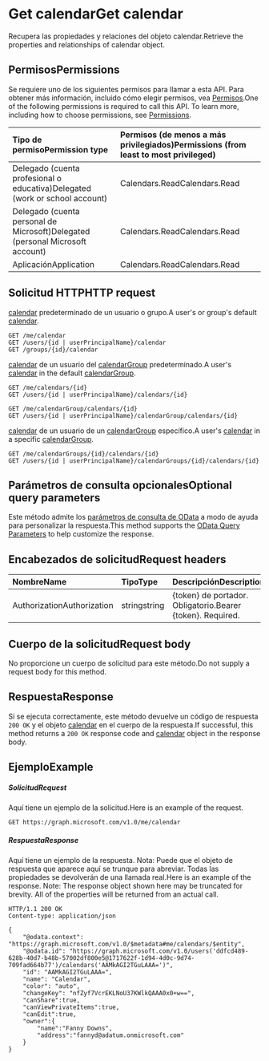 # <a name="get-calendar"></a><span data-ttu-id="c74c4-101">Get calendar</span><span class="sxs-lookup"><span data-stu-id="c74c4-101">Get calendar</span></span>

<span data-ttu-id="c74c4-102">Recupera las propiedades y relaciones del objeto calendar.</span><span class="sxs-lookup"><span data-stu-id="c74c4-102">Retrieve the properties and relationships of calendar object.</span></span>
## <a name="permissions"></a><span data-ttu-id="c74c4-103">Permisos</span><span class="sxs-lookup"><span data-stu-id="c74c4-103">Permissions</span></span>
<span data-ttu-id="c74c4-p101">Se requiere uno de los siguientes permisos para llamar a esta API. Para obtener más información, incluido cómo elegir permisos, vea [Permisos](../../../concepts/permissions_reference.md).</span><span class="sxs-lookup"><span data-stu-id="c74c4-p101">One of the following permissions is required to call this API. To learn more, including how to choose permissions, see [Permissions](../../../concepts/permissions_reference.md).</span></span>

|<span data-ttu-id="c74c4-106">Tipo de permiso</span><span class="sxs-lookup"><span data-stu-id="c74c4-106">Permission type</span></span>      | <span data-ttu-id="c74c4-107">Permisos (de menos a más privilegiados)</span><span class="sxs-lookup"><span data-stu-id="c74c4-107">Permissions (from least to most privileged)</span></span>              | 
|:--------------------|:---------------------------------------------------------| 
|<span data-ttu-id="c74c4-108">Delegado (cuenta profesional o educativa)</span><span class="sxs-lookup"><span data-stu-id="c74c4-108">Delegated (work or school account)</span></span> | <span data-ttu-id="c74c4-109">Calendars.Read</span><span class="sxs-lookup"><span data-stu-id="c74c4-109">Calendars.Read</span></span>    | 
|<span data-ttu-id="c74c4-110">Delegado (cuenta personal de Microsoft)</span><span class="sxs-lookup"><span data-stu-id="c74c4-110">Delegated (personal Microsoft account)</span></span> | <span data-ttu-id="c74c4-111">Calendars.Read</span><span class="sxs-lookup"><span data-stu-id="c74c4-111">Calendars.Read</span></span>    | 
|<span data-ttu-id="c74c4-112">Aplicación</span><span class="sxs-lookup"><span data-stu-id="c74c4-112">Application</span></span> | <span data-ttu-id="c74c4-113">Calendars.Read</span><span class="sxs-lookup"><span data-stu-id="c74c4-113">Calendars.Read</span></span> | 

## <a name="http-request"></a><span data-ttu-id="c74c4-114">Solicitud HTTP</span><span class="sxs-lookup"><span data-stu-id="c74c4-114">HTTP request</span></span>
<!-- { "blockType": "ignored" } -->
<span data-ttu-id="c74c4-115">[calendar](../resources/calendar.md) predeterminado de un usuario o grupo.</span><span class="sxs-lookup"><span data-stu-id="c74c4-115">A user's or group's default [calendar](../resources/calendar.md).</span></span>
```http
GET /me/calendar
GET /users/{id | userPrincipalName}/calendar
GET /groups/{id}/calendar
```
<span data-ttu-id="c74c4-116">[calendar](../resources/calendar.md) de un usuario del [calendarGroup](../resources/calendargroup.md) predeterminado.</span><span class="sxs-lookup"><span data-stu-id="c74c4-116">A user's [calendar](../resources/calendar.md) in the default [calendarGroup](../resources/calendargroup.md).</span></span>
```http
GET /me/calendars/{id}
GET /users/{id | userPrincipalName}/calendars/{id}

GET /me/calendarGroup/calendars/{id}
GET /users/{id | userPrincipalName}/calendarGroup/calendars/{id}
```
<span data-ttu-id="c74c4-117">[calendar](../resources/calendar.md) de un usuario de un [calendarGroup](../resources/calendargroup.md) específico.</span><span class="sxs-lookup"><span data-stu-id="c74c4-117">A user's [calendar](../resources/calendar.md) in a specific [calendarGroup](../resources/calendargroup.md).</span></span>
```http
GET /me/calendarGroups/{id}/calendars/{id}
GET /users/{id | userPrincipalName}/calendarGroups/{id}/calendars/{id}
```
## <a name="optional-query-parameters"></a><span data-ttu-id="c74c4-118">Parámetros de consulta opcionales</span><span class="sxs-lookup"><span data-stu-id="c74c4-118">Optional query parameters</span></span>
<span data-ttu-id="c74c4-119">Este método admite los [parámetros de consulta de OData](http://developer.microsoft.com/en-us/graph/docs/overview/query_parameters) a modo de ayuda para personalizar la respuesta.</span><span class="sxs-lookup"><span data-stu-id="c74c4-119">This method supports the [OData Query Parameters](http://developer.microsoft.com/en-us/graph/docs/overview/query_parameters) to help customize the response.</span></span>
## <a name="request-headers"></a><span data-ttu-id="c74c4-120">Encabezados de solicitud</span><span class="sxs-lookup"><span data-stu-id="c74c4-120">Request headers</span></span>
| <span data-ttu-id="c74c4-121">Nombre</span><span class="sxs-lookup"><span data-stu-id="c74c4-121">Name</span></span>       | <span data-ttu-id="c74c4-122">Tipo</span><span class="sxs-lookup"><span data-stu-id="c74c4-122">Type</span></span> | <span data-ttu-id="c74c4-123">Descripción</span><span class="sxs-lookup"><span data-stu-id="c74c4-123">Description</span></span>|
|:-----------|:------|:----------|
| <span data-ttu-id="c74c4-124">Authorization</span><span class="sxs-lookup"><span data-stu-id="c74c4-124">Authorization</span></span>  | <span data-ttu-id="c74c4-125">string</span><span class="sxs-lookup"><span data-stu-id="c74c4-125">string</span></span>  | <span data-ttu-id="c74c4-p102">{token} de portador. Obligatorio.</span><span class="sxs-lookup"><span data-stu-id="c74c4-p102">Bearer {token}. Required.</span></span> |

## <a name="request-body"></a><span data-ttu-id="c74c4-128">Cuerpo de la solicitud</span><span class="sxs-lookup"><span data-stu-id="c74c4-128">Request body</span></span>
<span data-ttu-id="c74c4-129">No proporcione un cuerpo de solicitud para este método.</span><span class="sxs-lookup"><span data-stu-id="c74c4-129">Do not supply a request body for this method.</span></span>

## <a name="response"></a><span data-ttu-id="c74c4-130">Respuesta</span><span class="sxs-lookup"><span data-stu-id="c74c4-130">Response</span></span>

<span data-ttu-id="c74c4-131">Si se ejecuta correctamente, este método devuelve un código de respuesta `200 OK` y el objeto [calendar](../resources/calendar.md) en el cuerpo de la respuesta.</span><span class="sxs-lookup"><span data-stu-id="c74c4-131">If successful, this method returns a `200 OK` response code and [calendar](../resources/calendar.md) object in the response body.</span></span>
## <a name="example"></a><span data-ttu-id="c74c4-132">Ejemplo</span><span class="sxs-lookup"><span data-stu-id="c74c4-132">Example</span></span>
##### <a name="request"></a><span data-ttu-id="c74c4-133">Solicitud</span><span class="sxs-lookup"><span data-stu-id="c74c4-133">Request</span></span>
<span data-ttu-id="c74c4-134">Aquí tiene un ejemplo de la solicitud.</span><span class="sxs-lookup"><span data-stu-id="c74c4-134">Here is an example of the request.</span></span>
<!-- {
  "blockType": "request",
  "name": "get_calendar"
}-->
```http
GET https://graph.microsoft.com/v1.0/me/calendar
```
##### <a name="response"></a><span data-ttu-id="c74c4-135">Respuesta</span><span class="sxs-lookup"><span data-stu-id="c74c4-135">Response</span></span>
<span data-ttu-id="c74c4-p103">Aquí tiene un ejemplo de la respuesta. Nota: Puede que el objeto de respuesta que aparece aquí se trunque para abreviar. Todas las propiedades se devolverán de una llamada real.</span><span class="sxs-lookup"><span data-stu-id="c74c4-p103">Here is an example of the response. Note: The response object shown here may be truncated for brevity. All of the properties will be returned from an actual call.</span></span>
<!-- {
  "blockType": "response",
  "truncated": true,
  "@odata.type": "microsoft.graph.calendar"
} -->
```http
HTTP/1.1 200 OK
Content-type: application/json

{
    "@odata.context": "https://graph.microsoft.com/v1.0/$metadata#me/calendars/$entity",
    "@odata.id": "https://graph.microsoft.com/v1.0/users('ddfcd489-628b-40d7-b48b-57002df800e5@1717622f-1d94-4d0c-9d74-709fad664b77')/calendars('AAMkAGI2TGuLAAA=')",
    "id": "AAMkAGI2TGuLAAA=",
    "name": "Calendar",
    "color": "auto",
    "changeKey": "nfZyf7VcrEKLNoU37KWlkQAAA0x0+w==",
    "canShare":true,
    "canViewPrivateItems":true,
    "canEdit":true,
    "owner":{
        "name":"Fanny Downs",
        "address":"fannyd@adatum.onmicrosoft.com"
    }
}
```

<!-- uuid: 8fcb5dbc-d5aa-4681-8e31-b001d5168d79
2015-10-25 14:57:30 UTC -->
<!-- {
  "type": "#page.annotation",
  "description": "Get calendar",
  "keywords": "",
  "section": "documentation",
  "tocPath": ""
}-->
